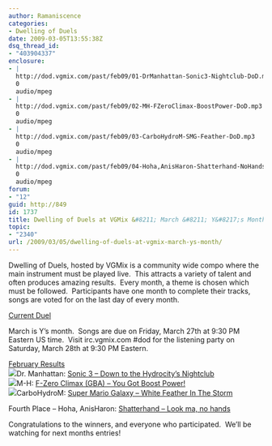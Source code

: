 ```yaml
---
author: Ramaniscence
categories:
- Dwelling of Duels
date: 2009-03-05T13:55:38Z
dsq_thread_id:
- "403904337"
enclosure:
- |
  http://dod.vgmix.com/past/feb09/01-DrManhattan-Sonic3-Nightclub-DoD.mp3
  0
  audio/mpeg
- |
  http://dod.vgmix.com/past/feb09/02-MH-FZeroClimax-BoostPower-DoD.mp3
  0
  audio/mpeg
- |
  http://dod.vgmix.com/past/feb09/03-CarboHydroM-SMG-Feather-DoD.mp3
  0
  audio/mpeg
- |
  http://dod.vgmix.com/past/feb09/04-Hoha,AnisHaron-Shatterhand-NoHands-DoD.mp3
  0
  audio/mpeg
forum:
- "12"
guid: http://849
id: 1737
title: Dwelling of Duels at VGMix &#8211; March &#8211; Y&#8217;s Month
topic:
- "2340"
url: /2009/03/05/dwelling-of-duels-at-vgmix-march-ys-month/
---
```


Dwelling of Duels, hosted by VGMix is a community wide compo where the main instrument must be played live.  This attracts a variety of talent and often produces amazing results.  Every month, a theme is chosen which must be followed.  Participants have one month to complete their tracks, songs are voted for on the last day of every month.

<div>
  <a href="http://dod.vgmix.com/current.php" target="_self">Current Duel</a>
</div>

<div>
  <p>
    March is Y&#8217;s month.  Songs are due on Friday, March 27th at 9:30 PM Eastern US time.  Visit irc.vgmix.com #dod for the listening party on Saturday, March 28th at 9:30 PM Eastern.
  </p>
  
  <p>
    <a href="http://dod.vgmix.com/past/feb09/" target="_self">February Results</a><br /> <img src="http://dod.vgmix.com/winner.gif" border="0" />Dr. Manhattan: <a href="http://dod.vgmix.com/past/feb09/01-DrManhattan-Sonic3-Nightclub-DoD.mp3" target="_self">Sonic 3 &#8211; Down to the Hydrocity&#8217;s Nightclub</a><br /> <img src="http://dod.vgmix.com/silver.gif" border="0" />M-H: <a href="http://dod.vgmix.com/past/feb09/02-MH-FZeroClimax-BoostPower-DoD.mp3" target="_self">F-Zero Climax (GBA) &#8211; You Got Boost Power!</a><br /> <img src="http://dod.vgmix.com/bronze.gif" border="0" />CarboHydroM: <a href="http://dod.vgmix.com/past/feb09/03-CarboHydroM-SMG-Feather-DoD.mp3" target="_self">Super Mario Galaxy &#8211; White Feather In The Storm</a>
  </p>
  
  <p>
    Fourth Place &#8211; Hoha, AnisHaron: <a href="http://dod.vgmix.com/past/feb09/04-Hoha,AnisHaron-Shatterhand-NoHands-DoD.mp3" target="_self">Shatterhand &#8211; Look ma, no hands</a>
  </p>
  
  <p>
    Congratulations to the winners, and everyone who participated.  We&#8217;ll be watching for next months entries!
  </p>
</div>